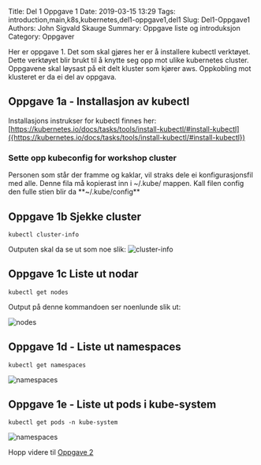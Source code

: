 Title: Del 1 Oppgave 1
Date: 2019-03-15 13:29
Tags: introduction,main,k8s,kubernetes,del1-oppgave1,del1
Slug: Del1-Oppgave1
Authors: John Sigvald Skauge
Summary: Oppgave liste og introduksjon
Category: Oppgaver


Her er oppgave 1. Det som skal gjøres her er å installere kubectl verktøyet. Dette verktøyet blir brukt til å knytte seg opp mot ulike kubernetes cluster. Oppgavene skal løysast på eit delt kluster som kjører aws.
Oppkobling mot klusteret er da ei del av oppgava.

## Oppgave 1a -  Installasjon av kubectl
Installasjons instrukser for kubectl finnes her: [https://kubernetes.io/docs/tasks/tools/install-kubectl/#install-kubectl]({https://kubernetes.io/docs/tasks/tools/install-kubectl/#install-kubectl})

### Sette opp kubeconfig for workshop cluster

Personen som står der framme og kaklar, vil straks dele ei konfigurasjonsfil med alle. Denne fila må kopierast inn i ~/.kube/ mappen. Kall filen config den fulle stien blir da **~/.kube/config**


## Oppgave 1b Sjekke cluster

```
kubectl cluster-info
```
Outputen skal da se ut som noe slik:
![cluster-info]({filename}/images/part1/task1/cluster-info.png)

## Oppgave 1c Liste ut nodar


```
kubectl get nodes
```

Output på denne kommandoen ser noenlunde slik ut:

![nodes]({filename}/images/part1/task1/nodes.png)


## Oppgave 1d - Liste ut namespaces

```
kubectl get namespaces
```

![namespaces]({filename}/images/part1/task1/namespaces.png)

## Oppgave 1e - Liste ut pods i kube-system

```
kubectl get pods -n kube-system
```
![namespaces]({filename}/images/part1/task1/pods.png)

Hopp videre til [Oppgave 2]({filename}/part1/task2.md)
